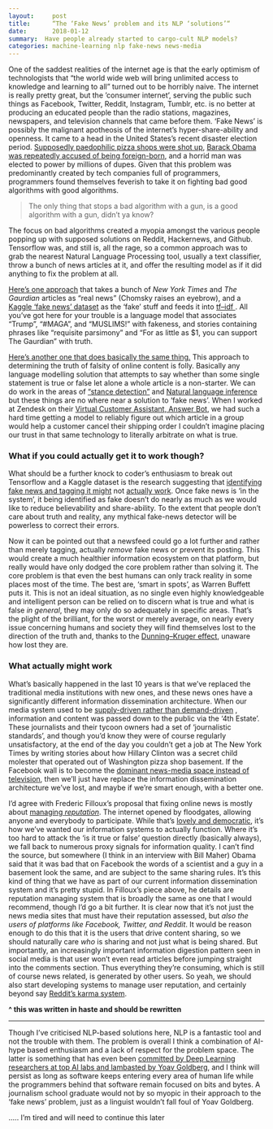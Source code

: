 ```yaml
---
layout:     post
title:      “The ‘Fake News’ problem and its NLP ‘solutions’“
date:       2018-01-12
summary:  Have people already started to cargo-cult NLP models?
categories: machine-learning nlp fake-news news-media
---
```

One of the saddest realities of the internet age is that the early optimism of technologists that “the world wide web will bring unlimited access to knowledge and learning to all” turned out to be horribly naive. The internet is really pretty great, but the ’consumer internet’, serving the public such things as Facebook, Twitter, Reddit, Instagram, Tumblr, etc. is no better at producing an educated people than the radio stations, magazines, newspapers, and television channels that came before them.
‘Fake News’  is possibly the malignant apotheosis of the internet’s hyper-share-ability and openness. It came to a head in the United States’s recent disaster election period. [Supposedly paedophilic pizza shops were shot up](https://en.wikipedia.org/wiki/Pizzagate_conspiracy_theory), [Barack Obama was repeatedly accused of being foreign-born](https://en.wikipedia.org/wiki/Barack_Obama_citizenship_conspiracy_theories), and a horrid man was elected to power by millions of dupes. Given that this problem was predominantly created by tech companies full of programmers, programmers found themselves feverish to take it on fighting bad good algorithms with good algorithms.

> The only thing that stops a bad algorithm with a gun, is a good algorithm with a gun, didn’t ya know?

The focus on bad algorithms created a myopia amongst the various people popping up with supposed solutions on Reddit, Hackernews, and Github. Tensorflow was, and still is, all the rage, so a common approach was to grab the nearest Natural Language Processing tool, usually a text classifier, throw a bunch of news articles at it, and offer the resulting model as if it did anything to fix the problem at all.

[Here’s  one approach](https://github.com/genyunus/Detecting_Fake_News/blob/master/Modeling_and_Grid_Search/Combing%20the%20datasets%20and%20Modeling.ipynb) that takes a bunch of *New York Times*  and *The Gaurdian* articles as “real news” (Chomsky raises an eyebrow), and a [Kaggle ‘fake news’ dataset](https://www.kaggle.com/mrisdal/fake-news) as the ‘fake’ stuff and feeds it into [tf–idf ](https://en.wikipedia.org/wiki/Tf%E2%80%93idf). All you’ve got here for your trouble is a language model that associates “Trump”,  “#MAGA”, and “MUSLIMS!” with fakeness, and stories containing phrases like “requisite parsimony” and “For as little as $1, you can support The Gaurdian” with truth.

[Here’s another one that does basically the same thing.](https://github.com/aldengolab/fake-news-detection) This approach to determining the truth of falsity of online content is folly. Basically any language modelling solution that attempts to say whether than some single statement is true or false let alone a whole article is a non-starter. We can do work in the areas of [“stance detection”](http://www.fakenewschallenge.org/) and [Natural language inference](https://dl.acm.org/citation.cfm?id=1751277) but these things are no where near a solution to ‘fake news’. When I worked at Zendesk on their [Virtual Customer Assistant, Answer Bot](https://www.zendesk.com/answer-bot/), we had such a hard time getting a model to reliably figure out which article in a group would help a customer cancel their shipping order I couldn’t imagine placing our trust in that same technology to literally arbitrate on what is true.

### What if you could actually get it to work though?

What should be a further knock to coder’s enthusiasm to break out Tensorflow and a Kaggle dataset is the research suggesting that [identifying fake news and tagging it might](https://www.politico.com/story/2017/09/11/facebook-fake-news-fact-checks-242567)  not [actually work](https://papers.ssrn.com/sol3/papers.cfm?abstract_id=3035384). Once fake news is ‘in the system’, it being identified as fake doesn’t do nearly as much as we would like to reduce believability and share-ability. To the extent that people don’t care about truth and reality, any mythical fake-news detector will be powerless to correct their errors.

Now it can be pointed out that a newsfeed could go a lot further and rather than merely tagging, actually *remove* fake news or prevent its posting. This would create a much healthier information ecosystem on that platform, but really would have only dodged the core problem rather than solving it. The core problem is that even the best humans can only track reality in some places most of the time. The best are, ‘smart in spots’, as Warren Buffett puts it. This is not an ideal situation, as no single even highly knowledgeable and intelligent person can be relied on to discern what is true and what is false *in general*, they may only do so adequately in specific areas. That’s the plight of the brilliant, for the worst or merely average, on nearly every issue concerning humans and society they will find themselves lost to the direction of the truth and, thanks to the [Dunning–Kruger effect](https://en.wikipedia.org/wiki/Dunning%E2%80%93Kruger_effect), unaware how lost they are.

### What actually might work

What’s basically happened in the last 10 years is that we’ve replaced the traditional media institutions with new ones, and these news ones have a significantly different information dissemination architecture. When our media system used to be [supply-driven rather than demand-driven](https://stratechery.com/2015/aggregation-theory/) , information and content was passed down to the public via the ‘4th Estate’. These journalists and their tycoon owners had a set of ‘journalistic standards’, and though you’d know they were of course regularly unsatisfactory, at the end of the day you couldn’t get a job at The New York Times by writing stories about how Hillary Clinton was a secret child molester that operated out of Washington pizza shop basement. If the Facebook wall is to become the [dominant news-media space instead of television](http://www.slate.com/articles/technology/technology/2016/12/how_many_people_really_get_their_news_from_facebook.html), then we’ll just have replace the information dissemination architecture we’ve lost, and maybe if we’re smart enough, with a better one.

I’d agree with Frederic Filloux’s proposal that fixing online news is mostly about [managing *reputation*](https://mondaynote.com/quality-for-news-is-mostly-about-solving-the-reputation-issue-fdebd0dcc9e2). The internet opened by floodgates, allowing anyone and everybody to participate. While that’s [lovely and democratic](https://frinkiac.com/meme/S06E14/865046.jpg?b64lines=IEknVkUgU0FJRCBJVCBCRUZPUkUsIEFORAogSSdMTCBTQVkgSVQgQUdBSU46CiBERU1PQ1JBQ1kgU0lNUExZIERPRVNOJ1QKIFdPUksu), it’s how we’ve wanted our information systems to actually function. Where it’s too hard to attack the ‘is it true or false’ question directly (basically always), we fall back to numerous proxy signals for information quality. I can’t find the source, but somewhere (I think in an interview with Bill Maher)  Obama said that it was bad that on Facebook the words of a scientist and a guy in a basement look the same, and are subject to the same sharing rules. It’s this kind of thing that we have as part of our current information dissemination system and it’s pretty stupid. In Filloux’s piece above, he details are reputation managing system that is broadly the same as one that I would recommend, though I’d go a bit further. It is clear now that it’s not just the news media sites that must have their reputation assessed, but *also the users of platforms like Facebook, Twitter, and Reddit*. It would be reason enough to do this that it is the users that drive content sharing, so we should naturally care *who* is sharing and not just what is being shared. But importantly, an increasingly important information digestion pattern seen in social media is that user won’t even read articles before jumping straight into the comments section. Thus everything they’re consuming, which is still of course news related, is generated by other users. So yeah, we should also start developing systems to manage user reputation, and certainly beyond say [Reddit’s karma system](https://www.quora.com/What-is-Reddit-karma-and-how-do-people-benefit-from-having-more-Reddit-karma).

**^ this was written in haste and should be rewritten**

----

Though I’ve criticised NLP-based solutions here, NLP is a fantastic tool and not the trouble with them. The problem is overall I think a combination of AI-hype based enthusiasm and a lack of respect for the problem space. The latter is something that has even been [committed by Deep Learning researchers at top AI labs and lambasted by Yoav Goldberg](https://medium.com/@yoav.goldberg/an-adversarial-review-of-adversarial-generation-of-natural-language-409ac3378bd7), and I think will persist as long as software keeps entering every area of human life while the programmers behind that software remain focused on bits and bytes. A journalism school graduate would not by so myopic in their approach to the ‘fake news’ problem, just as a linguist wouldn’t fall foul of Yoav Goldberg.

….. I’m tired and will need to continue this later
